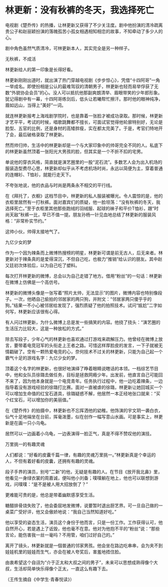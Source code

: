 # 林更新：没有秋裤的冬天，我选择死亡

电视剧《楚乔传》的热播，让林更新又获得了不少关注度。剧中他扮演的清冷疏离贵公子和赵丽颖扮演的落魄孤苦小孤女相遇相知相恋的故事，不知牵动了多少人的心。 

剧中角色虽然气质清冷，可林更新本人，其实完全是另一种样子。 

无秋裤，不成活 

林更新给人的第一印象是长得好看。 

林更新刚刚出道时，就出演了热门穿越电视剧《步步惊心》，凭借“十四阿哥”一角一举成名。即使扮相是公认的最难驾驭的清朝男子，林更新也轻而易举俘获了无数“外貌协会会员”的心。没人可以抵抗他那副爽朗清举、眉眼带笑的少年郎形象。犹记得剧中有一幕，十四阿哥练剑后，低头让若曦帮忙擦汗。那时他的眼神纯净，眉如远山，当得上“美好”一词。 

就连林更新报考上海戏剧学院时，也是靠着一张脸才被成功录取。那时候，林更新才艺平平，考试的时候，唱歌跳舞都不擅长，可面试官觉得他轮廓特别好，无论是脸型、五官的比例，还是身材的高矮胖瘦，实在都太完美了。于是，考官们特地开了会，最后破格录取了林更新。 

然而帅归帅，生活中的林更新却是一个与大家印象中的帅哥完全不同的人。私底下的林更新虽然顶着一张阳光大男孩的脸，但其实是一个不折不扣的宅男。 

单说他的穿衣风格，简直就是演艺圈里的一股“泥石流”。多数艺人会为出入机场的服装造型费尽心思，林更新却似乎从不考虑机场时尚，永远以简便为主，穿着普通的连帽衫、T恤衫，就能行走天下。 

不夸张地说，他的衣品与时尚是两条永不相交的平行线。 

在《拜托了，衣橱》这档节目中，林更新的私人服装被曝光。令人震惊的是，他的衣柜里居然有一打秋裤。面对嘉宾们的质疑，他一脸坦荡：“没有秋裤的冬天，我选择死亡。”至于衣柜里其他那些跑绒的羽绒服、起球的袜子和平价T恤衫，跟“时尚天敌”秋裤一比，早已不值一提。朋友孙杨一针见血地总结了林更新的服装风格：“非常朴实节约。” 

这帅小伙，帅得太接地气了。 

九亿少女的梦 

作为一个因为辣条而上微博热搜榜的明星，林更新可谓是前无古人，后无来者。林更新对于辣条真的是爱得深沉，不但自己吃，也极力“推销”给认识的朋友。其中赵又廷初次体验后，以为自己吃了塑料。 

每次打开林更新的微博，总会以为自己走错了地方。借用“粉丝”的一句话：林更新在微博上仿佛是一个高仿号。 

林更新的微博头像是一张写着“照片太帅，无法显示”的图片，微博内容也特别像段子。一次，他晒自己偷拍的邻居家的两只狗，并附文：“邻居家两只傻乎乎的狗。”结果一不小心被邻居给发现了，强烈质疑了他的拍照技术。试问“尴尬”二字如何写，林更新应该很有心得。 

有人问过林更新，为什么微博上总是发一些搞笑的内容。他挠了挠头：“演艺圈的生活压力比较大，这是一种放松的方式。” 

除去写段子，少年心气的林更新也喜欢通过打游戏来疏解压力。他曾经在微博上放言，要带着电竞冠军的头衔走上王者之路。可惜这样厚脸皮的发言，一下子就被无情戳破了。空有一颗热爱电竞的心，奈何技术不过关的林更新，只能为自己起一个霸气十足的游戏名字：九亿少女的梦。 

顶着这个名字的林更新，也很好地演绎了睁着眼睛说瞎话的本领。一档综艺节目中，他和女队员徐璐去做任务，目标是拯救网瘾少年。出发前，他直言自己可能回不来了，因为他本身就是一个电竞青年。任务执行过程中，他一边吃着辣条，一边指导着没有游戏经验的徐璐打比赛。面对一直被虐的徐璐，林更新让她回城买一个可以增加生命值的红宝石道具，徐璐疑惑不解，他居然一本正经地张口就来：“买个红宝石，可以增加你的美丽值。” 

在《楚乔传》的拍摄中，林更新也不忘挥洒他的幼稚。他饰演的宇文玥一袭白衣，仙气十足地端坐在台前，挥毫泼墨，似在创作一幅写意山水画。可是事实上，林更新是在画一只小乌龟。 

居然可以一边画着小乌龟，一边表演得一脸正气，真是不得不赞叹他的演技。 

万里挑一的有趣灵魂 

人们都说：“好看的皮囊千篇一律，有趣的灵魂万里挑一。”林更新真是个幸运的人，不但有着好看的皮囊，还拥有有趣的灵魂。 

段子手界的演员，别号“二新”的他，无疑是有趣的人。在节目《放开我北鼻》里，他看见一身绿衣裳的周嘉诚，便叫他小刘备；噗噗躺在地上，他也可以联想到游戏，问噗噗：“是不是被人用大招放倒了？” 

更难能可贵的是，他总是带着幽默感享受生活。 

糖醋排骨烧失败了，他会委屈地发微博，说要暂时退出厨艺界。可一旦自己做的一桌菜广受好评，他又会傲娇地说：“我自己当然知道好吃。” 

他以享受的姿态生活，演员这个身份于他而言，只是一份工作。工作获得认可，他自然开心，若是遇上了诋毁，他也毫不在意。他对为他抱不平的“粉丝”说：“那些言论，能伤害我一丝一毫吗？不用管，咱们过好自己的。” 

离开了镜头，林更新就是一個普通的邻家男孩。他会坐在路边吃串串，会为夹不到娃娃机里的娃娃而生气，亦会在被人夸奖后，害羞地捂住脸。 

由衷希望这个自诩为“介于正太和大叔之间的男子”，未来可以思想成熟得像个大叔，生活却简单快乐得像个正太，一直这么有趣下去。 

（王传生摘自《中学生·青春悦读》）